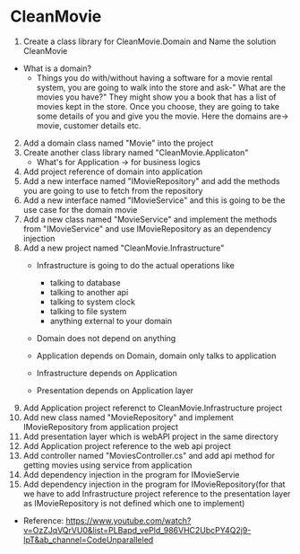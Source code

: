 # CleanMovie


1. Create a class library for CleanMovie.Domain and Name the solution CleanMovie
* What is a domain?
    * Things you do with/without having a software
    for a movie rental system, you are going to walk into the store and ask-" What are the movies you have?"
    They might show you a book that has a list of movies kept in the store. 
    Once you choose, they are going to take some details of you and give you the movie.
    Here the domains are-> movie, customer details etc.
2. Add a domain class named "Movie" into the project
3. Create another class library named "CleanMovie.Applicaton"
    * What's for Application -> for business logics
4. Add project reference of domain into application
5. Add a new interface named "IMovieRepository" and add the methods you are going to use to fetch from the repository
6. Add a new interface named "IMovieService" and this is going to be the use case for the domain movie
7. Add a new class named "MovieService" and implement the methods from "IMovieService"  and use IMovieRepository as an dependency injection
8. Add a new project named "CleanMovie.Infrastructure" 
    * Infrastructure is going to do the actual operations like
        * talking to database
        * talking to another api
        * talking to system clock
        * talking to file system
        * anything external to your domain

    * Domain does not depend on anything
    * Application depends on Domain, domain only talks to application
    * Infrastructure depends on Application
    * Presentation depends on Application layer
9. Add Application project referenct to CleanMovie.Infrastructure project
10. Add new class named "MovieRepository" and implement IMovieRepository from application project
11. Add presentation layer which is webAPI project in the same directory
12. Add Application project reference to the web api project
13. Add controller named "MoviesController.cs" and add api method for getting movies using service from application
14. Add dependency injection in the program for IMovieServie
15. Add dependency injection in the program for IMovieRepository(for that we have to add Infrastructure project reference to the presentation layer as IMovieRepository is not defined which one to implement)
* Reference: https://www.youtube.com/watch?v=OzZJqVQrVU0&list=PLBapd_vePld_986VHC2UbcPY4Q2j9-lpT&ab_channel=CodeUnparalleled




